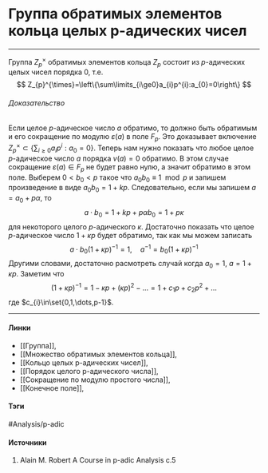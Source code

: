 # Группа обратимых элементов кольца целых p-адических чисел
***
Группа $Z_{p}^{\times}$ обратимых  элементов кольца $Z_{p}$ состоит из $p$-адических целых чисел порядка $0$, т.е.
$$
Z_{p}^{\times}=\left\{\sum\limits_{i\ge0}a_{i}p^{i}:a_{0}=0\right\}
$$

###### Доказательство
Если целое $p$-адическое число $a$ обратимо, то должно быть обратимым и его сокращение по модулю $\varepsilon(a)$ в поле $F_{p}$. Это доказывает включение $Z_{p}^{\times}\subset\{\sum_{i\ge0}a_{i}p^{i}:a_{0}=0\}$. Теперь нам нужно показать что любое целое $p$-адическое число $a$ порядка $v(a)=0$ обратимо. В этом случае сокращение $\varepsilon(a)\in F_{p}$ не будет равно нулю, а значит обратимо в этом поле. Выберем $0<b_{0}<p$ такое что $a_{0}b_{0}\equiv1\mod{p}$ и запишем произведение в виде $a_{0}b_{0}=1+kp$. Следовательно, если мы запишем $a=a_{0}+p\alpha$, то
$$
a\cdot b_{0}=1+kp+p\alpha b_{0}=1+p\kappa
$$
для некоторого целого $p$-адического $\kappa$. Достаточно показать что целое $p$-адическое число $1+\kappa p$ будет обратимо, так как мы можем записать
$$
a\cdot b_{0}(1+\kappa p)^{-1}=1,\quad
a^{-1}=b_{0}(1+\kappa p)^{-1}
$$
Другими словами, достаточно расмотреть случай когда $a_{0}=1$, $a=1+\kappa p$. Заметим что
$$
(1+\kappa p)^{-1}=1-\kappa p+(\kappa p)^{2}-\dots=1+c_{1}p+c_{2}p^{2}+\dots
$$
где $c_{i}\in\set{0,1,\dots,p-1}$. 
***
#### Линки
- [[Группа]],
- [[Множество обратимых элементов кольца]],
- [[Кольцо целых p-адических чисел]],
- [[Порядок целого p-адического числа]],
- [[Сокращение по модулю простого числа]],
- [[Конечное поле]],
#### Тэги
 #Analysis/p-adic 
#### Источники
1. Alain M. Robert A Course in p-adic Analysis c.5